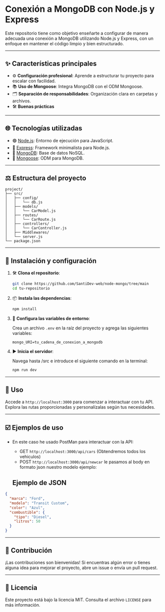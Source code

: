# Conexión a MongoDB con Node.js y Express

Este repositorio tiene como objetivo enseñarte a configurar de manera adecuada una conexión a MongoDB utilizando Node.js y Express, con un enfoque en mantener el código limpio y bien estructurado.

---

## ✨ Características principales

- ⚙️ **Configuración profesional**: Aprende a estructurar tu proyecto para escalar con facilidad.
- 📚 **Uso de Mongoose**: Integra MongoDB con el ODM Mongoose.
- 🗂️ **Separación de responsabilidades**: Organización clara en carpetas y archivos.
- 🛠️ **Buenas prácticas**

---

## 🌐 Tecnologías utilizadas

- 🟢 [Node.js](https://nodejs.org/): Entorno de ejecución para JavaScript.
- 🚀 [Express](https://expressjs.com/): Framework minimalista para Node.js.
- 🍃 [MongoDB](https://www.mongodb.com/): Base de datos NoSQL.
- 📘 [Mongoose](https://mongoosejs.com/): ODM para MongoDB.

---

## ⚖️ Estructura del proyecto

```plaintext
project/
├── src/
│   ├── config/
│   │   └── db.js
│   ├── models/
│   │   └── CarModel.js
│   ├── routes/
│   │   └── CarRoute.js
│   ├── controllers/
│   │   └── CarController.js
│   ├── Middlewares/
│   └── server.js
└── package.json
```

---

## 📖 Instalación y configuración

1. 🛠️ **Clona el repositorio**:

   ```bash
   git clone https://github.com/SantiDev-web/node-mongo/tree/main
   cd tu-repositorio
   ```

2. 📦 **Instala las dependencias**:

   ```bash
   npm install
   ```

3. 🔧 **Configura las variables de entorno**:

   Crea un archivo `.env` en la raíz del proyecto y agrega las siguientes variables:

   ```env
   mongo_URI=tu_cadena_de_conexion_a_mongodb
   ```

4. ▶️ **Inicia el servidor**:

   Navega hasta /src e introduce el siguiente comando en la terminal:

   ```bash
   npm run dev
   ```

---

## 🌄 Uso

Accede a `http://localhost:3000` para comenzar a interactuar con tu API. Explora las rutas proporcionadas y personalízalas según tus necesidades.

---

## ☑️ Ejemplos de uso

- En este caso he usado PostMan para interactuar con la API:
   - GET `http://localhost:3000/api/cars` (Obtendremos todos los vehiculos)
   - POST `http://localhost:3000/api/newcar` le pasamos al body en formato json nuestro modelo ejemplo:

   ## Ejemplo de JSON

```json
{
  "marca": "Ford",
  "modelo": "Transit Custom",
  "color": "Azul",
  "combustible": {
    "tipo": "Diesel",
    "litros": 50
  }
}
```

---

## 🔧 Contribución

¡Las contribuciones son bienvenidas! Si encuentras algún error o tienes alguna idea para mejorar el proyecto, abre un issue o envía un pull request.

---

## 🎉 Licencia

Este proyecto está bajo la licencia MIT. Consulta el archivo `LICENSE` para más información.

